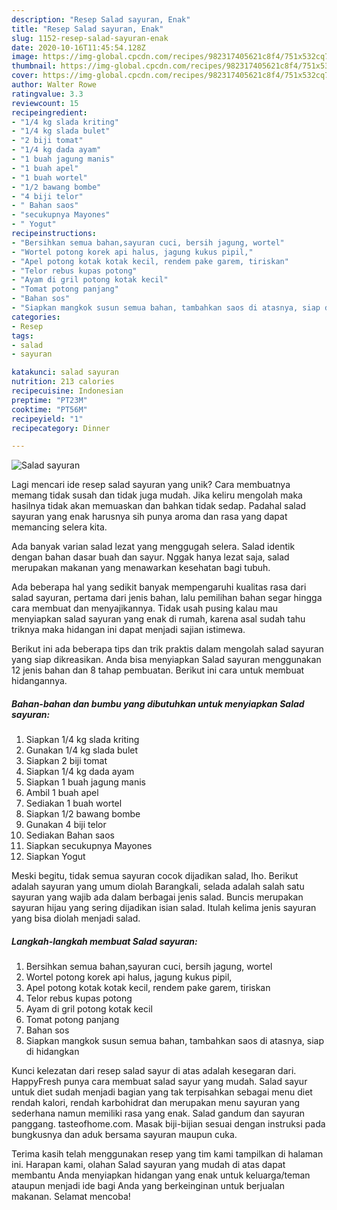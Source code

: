 ```yaml
---
description: "Resep Salad sayuran, Enak"
title: "Resep Salad sayuran, Enak"
slug: 1152-resep-salad-sayuran-enak
date: 2020-10-16T11:45:54.128Z
image: https://img-global.cpcdn.com/recipes/982317405621c8f4/751x532cq70/salad-sayuran-foto-resep-utama.jpg
thumbnail: https://img-global.cpcdn.com/recipes/982317405621c8f4/751x532cq70/salad-sayuran-foto-resep-utama.jpg
cover: https://img-global.cpcdn.com/recipes/982317405621c8f4/751x532cq70/salad-sayuran-foto-resep-utama.jpg
author: Walter Rowe
ratingvalue: 3.3
reviewcount: 15
recipeingredient:
- "1/4 kg slada kriting"
- "1/4 kg slada bulet"
- "2 biji tomat"
- "1/4 kg dada ayam"
- "1 buah jagung manis"
- "1 buah apel"
- "1 buah wortel"
- "1/2 bawang bombe"
- "4 biji telor"
- " Bahan saos"
- "secukupnya Mayones"
- " Yogut"
recipeinstructions:
- "Bersihkan semua bahan,sayuran cuci, bersih jagung, wortel"
- "Wortel potong korek api halus, jagung kukus pipil,"
- "Apel potong kotak kotak kecil, rendem pake garem, tiriskan"
- "Telor rebus kupas potong"
- "Ayam di gril potong kotak kecil"
- "Tomat potong panjang"
- "Bahan sos"
- "Siapkan mangkok susun semua bahan, tambahkan saos di atasnya, siap di hidangkan"
categories:
- Resep
tags:
- salad
- sayuran

katakunci: salad sayuran 
nutrition: 213 calories
recipecuisine: Indonesian
preptime: "PT23M"
cooktime: "PT56M"
recipeyield: "1"
recipecategory: Dinner

---
```



![Salad sayuran](https://img-global.cpcdn.com/recipes/982317405621c8f4/751x532cq70/salad-sayuran-foto-resep-utama.jpg)

Lagi mencari ide resep salad sayuran yang unik? Cara membuatnya memang tidak susah dan tidak juga mudah. Jika keliru mengolah maka hasilnya tidak akan memuaskan dan bahkan tidak sedap. Padahal salad sayuran yang enak harusnya sih punya aroma dan rasa yang dapat memancing selera kita.

Ada banyak varian salad lezat yang menggugah selera. Salad identik dengan bahan dasar buah dan sayur. Nggak hanya lezat saja, salad merupakan makanan yang menawarkan kesehatan bagi tubuh.

Ada beberapa hal yang sedikit banyak mempengaruhi kualitas rasa dari salad sayuran, pertama dari jenis bahan, lalu pemilihan bahan segar hingga cara membuat dan menyajikannya. Tidak usah pusing kalau mau menyiapkan salad sayuran yang enak di rumah, karena asal sudah tahu triknya maka hidangan ini dapat menjadi sajian istimewa.


Berikut ini ada beberapa tips dan trik praktis dalam mengolah salad sayuran yang siap dikreasikan. Anda bisa menyiapkan Salad sayuran menggunakan 12 jenis bahan dan 8 tahap pembuatan. Berikut ini cara untuk membuat hidangannya.

<!--inarticleads1-->

##### Bahan-bahan dan bumbu yang dibutuhkan untuk menyiapkan Salad sayuran:

1. Siapkan 1/4 kg slada kriting
1. Gunakan 1/4 kg slada bulet
1. Siapkan 2 biji tomat
1. Siapkan 1/4 kg dada ayam
1. Siapkan 1 buah jagung manis
1. Ambil 1 buah apel
1. Sediakan 1 buah wortel
1. Siapkan 1/2 bawang bombe
1. Gunakan 4 biji telor
1. Sediakan  Bahan saos
1. Siapkan secukupnya Mayones
1. Siapkan  Yogut


Meski begitu, tidak semua sayuran cocok dijadikan salad, lho. Berikut adalah sayuran yang umum diolah Barangkali, selada adalah salah satu sayuran yang wajib ada dalam berbagai jenis salad. Buncis merupakan sayuran hijau yang sering dijadikan isian salad. Itulah kelima jenis sayuran yang bisa diolah menjadi salad. 

<!--inarticleads2-->

##### Langkah-langkah membuat Salad sayuran:

1. Bersihkan semua bahan,sayuran cuci, bersih jagung, wortel
1. Wortel potong korek api halus, jagung kukus pipil,
1. Apel potong kotak kotak kecil, rendem pake garem, tiriskan
1. Telor rebus kupas potong
1. Ayam di gril potong kotak kecil
1. Tomat potong panjang
1. Bahan sos
1. Siapkan mangkok susun semua bahan, tambahkan saos di atasnya, siap di hidangkan


Kunci kelezatan dari resep salad sayur di atas adalah kesegaran dari. HappyFresh punya cara membuat salad sayur yang mudah. Salad sayur untuk diet sudah menjadi bagian yang tak terpisahkan sebagai menu diet rendah kalori, rendah karbohidrat dan merupakan menu sayuran yang sederhana namun memiliki rasa yang enak. Salad gandum dan sayuran panggang. tasteofhome.com. Masak biji-bijian sesuai dengan instruksi pada bungkusnya dan aduk bersama sayuran maupun cuka. 

Terima kasih telah menggunakan resep yang tim kami tampilkan di halaman ini. Harapan kami, olahan Salad sayuran yang mudah di atas dapat membantu Anda menyiapkan hidangan yang enak untuk keluarga/teman ataupun menjadi ide bagi Anda yang berkeinginan untuk berjualan makanan. Selamat mencoba!

